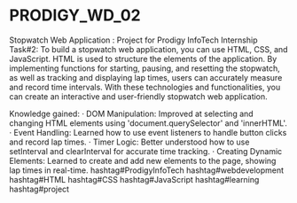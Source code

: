 # PRODIGY_WD_02
Stopwatch Web Application : Project for Prodigy InfoTech Internship
Task#2:
To build a stopwatch web application, you can use HTML, CSS, and JavaScript. HTML is used to structure the elements of the application.
By implementing functions for starting, pausing, and resetting the stopwatch, as well as tracking and displaying lap times, users can accurately measure and record time intervals.
With these technologies and functionalities, you can create an interactive and user-friendly stopwatch web application.

Knowledge gained:
· DOM Manipulation: Improved at selecting and changing HTML elements using 'document.querySelector' and 'innerHTML'.
· Event Handling: Learned how to use event listeners to handle button clicks and record lap times.
· Timer Logic: Better understood how to use setInterval and clearInterval for accurate time tracking.
· Creating Dynamic Elements: Learned to create and add new elements to the page, showing lap times in real-time.
hashtag#ProdigyInfoTech
hashtag#webdevelopment hashtag#HTML hashtag#CSS hashtag#JavaScript hashtag#learning hashtag#project
